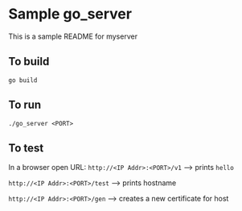 # Sample go_server
This is a sample README for myserver

## To build 
`go build` 

## To run 
`./go_server <PORT>`

## To test
In a browser open URL:
 `http://<IP Addr>:<PORT>/v1` --> prints `hello`

 `http://<IP Addr>:<PORT>/test` --> prints hostname

 `http://<IP Addr>:<PORT>/gen` --> creates a new certificate for host
